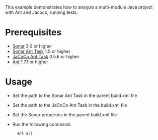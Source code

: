 This example demonstrates how to analyze a multi-module Java project with Ant and Jacoco, running tests.

Prerequisites
=============
* [Sonar](http://www.sonarsource.org/downloads/) 3.0 or higher
* [Sonar Ant Task](http://docs.codehaus.org/display/SONAR/Installing+and+Configuring+Ant+Task) 1.5 or higher
* [JaCoCo Ant Task](http://www.eclemma.org/jacoco/) 0.5.6 or higher
* [Ant](http://ant.apache.org/) 1.7.1 or higher

Usage
=====
* Set the path to the Sonar Ant Task in the parent build.xml file
* Set the path to the JaCoCo Ant Task in the build.xml file
* Set the Sonar properties in the parent build.xml file
* Run the following command:

        ant all
